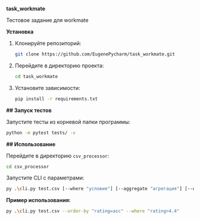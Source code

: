 **task_workmate**

Тестовое задание для workmate

**Установка**

1. Клонируйте репозиторий:

   ```bash
   git clone https://github.com/EugenePycharm/task_workmate.git
   ```

2. Перейдите в директорию проекта:

   ```bash
   cd task_workmate
   ```

3. Установите зависимости:

   ```bash
   pip install -r requirements.txt
   ```


**## Запуск тестов**

Запустите тесты из корневой папки программы:

```bash
python -m pytest tests/ -v
```


**## Использование**

Перейдите в директорию `csv_processor`:

```bash
cd csv_processor
```

Запустите CLI с параметрами:

```bash
py .\cli.py test.csv [--where "условие"] [--aggregate "агрегация"] [--order "сортировка"]
```

**Пример использования:**

```bash
py .\cli.py test.csv --order-by "rating=asc" --where "rating>4.4"
```
